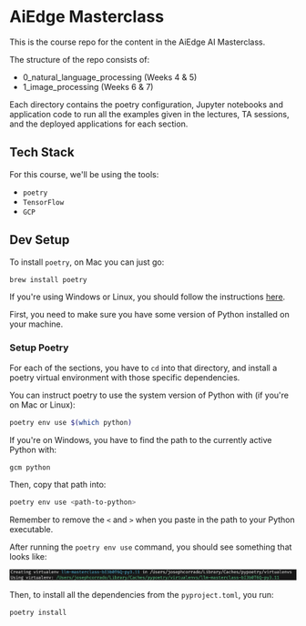 # AiEdge Masterclass

This is the course repo for the content in the AiEdge AI Masterclass.

The structure of the repo consists of:

* 0_natural_language_processing (Weeks 4 & 5)
* 1_image_processing (Weeks 6 & 7)

Each directory contains the poetry configuration, Jupyter notebooks and application code to run all the examples given in the lectures, TA sessions, and the deployed applications for each section.


## Tech Stack

For this course, we'll be using the tools:

* `poetry`
* `TensorFlow`
* `GCP`

## Dev Setup

To install `poetry`, on Mac you can just go:

```bash
brew install poetry
```

If you're using Windows or Linux, you should follow the instructions [here](https://python-poetry.org/docs/).

First, you need to make sure you have some version of Python installed on your machine.

### Setup Poetry

For each of the sections, you have to `cd` into that directory, and install a poetry virtual environment with those specific dependencies.

You can instruct poetry to use the system version of Python with (if you're on Mac or Linux):

```bash
poetry env use $(which python)
```

If you're on Windows, you have to find the path to the currently active Python with:

```bash
gcm python
```

Then, copy that path into:

```bash
poetry env use <path-to-python>
```

Remember to remove the `<` and `>` when you paste in the path to your Python executable.

After running the `poetry env use` command, you should see something that looks like:

![Create poetry environment](.readme_assets/image.png)

Then, to install all the dependencies from the `pyproject.toml`, you run:

```bash
poetry install
```
